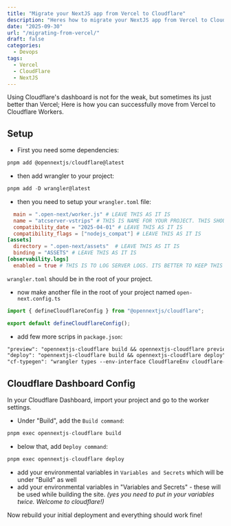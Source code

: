 ```yaml
---
title: "Migrate your NextJS app from Vercel to Cloudflare"
description: "Heres how to migrate your NextJS app from Vercel to CloudFlare."
date: "2025-09-30"
url: "/migrating-from-vercel/"
draft: false
categories: 
  - Devops 
tags:
  - Vercel
  - CloudFlare
  - NextJS
---
```


Using Cloudflare's dashboard is not for the weak, but sometimes its just better than Vercel; Here is how you can successfully move from Vercel to Cloudflare Workers.

## Setup
- First you need some dependencies: 
```node.js
pnpm add @opennextjs/cloudflare@latest
```

- then add wrangler to your project: 
```node.js
pnpm add -D wrangler@latest
```

- then you need to setup your `wrangler.toml` file: 
```toml
  main = ".open-next/worker.js" # LEAVE THIS AS IT IS 
  name = "atcserver-vstrips" # THIS IS NAME FOR YOUR PROJECT. THIS SHOULD BE SAME AS THE NAME IN packages.json
  compatibility_date = "2025-04-01" # LEAVE THIS AS IT IS
  compatibility_flags = ["nodejs_compat"] # LEAVE THIS AS IT IS
[assets]
  directory = ".open-next/assets"  # LEAVE THIS AS IT IS
  binding = "ASSETS" # LEAVE THIS AS IT IS
[observability.logs]
  enabled = true # THIS IS TO LOG SERVER LOGS. ITS BETTER TO KEEP THIS ENABLED
```
`wrangler.toml` should be in the root of your project.

- now make another file in the root of your project named `open-next.config.ts`
```ts 
import { defineCloudflareConfig } from "@opennextjs/cloudflare";

export default defineCloudflareConfig();
```

- add few more scrips in `package.json`:
```md
"preview": "opennextjs-cloudflare build && opennextjs-cloudflare preview",
"deploy": "opennextjs-cloudflare build && opennextjs-cloudflare deploy",
"cf-typegen": "wrangler types --env-interface CloudflareEnv cloudflare-env.d.ts"
```

## Cloudflare Dashboard Config
In your Cloudflare Dashboard, import your project and go to the worker settings. 

- Under "Build", add the `Build command`: 
```node.js
pnpm exec opennextjs-cloudflare build
```
- below that, add `Deploy command`: 
```node.js
pnpm exec opennextjs-cloudflare deploy
```
- add your environmental variables in `Variables and Secrets` which will be under "Build" as well
- add your environmental variables in "Variables and Secrets" - these will be used while building the site. *(yes you need to put in your variables twice. Welcome to cloudflare!)*

Now rebuild your initial deployment and everything should work fine! 

